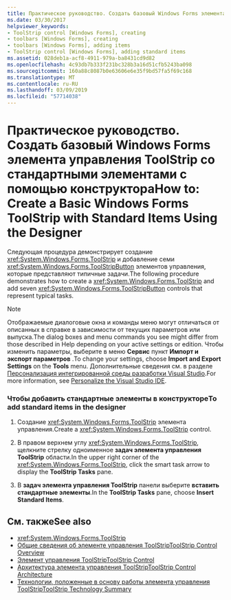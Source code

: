```yaml
---
title: Практическое руководство. Создать базовый Windows Forms элемента управления ToolStrip со стандартными элементами с помощью конструктора
ms.date: 03/30/2017
helpviewer_keywords:
- ToolStrip control [Windows Forms], creating
- toolbars [Windows Forms], creating
- toolbars [Windows Forms], adding items
- ToolStrip control [Windows Forms], adding standard items
ms.assetid: 028deb1a-acf8-4911-979a-ba8431cd9d82
ms.openlocfilehash: 4c93db7b333f231bc328b3a16d51cfb5243ba098
ms.sourcegitcommit: 160a88c8087b0e63606e6e35f9bd57fa5f69c168
ms.translationtype: MT
ms.contentlocale: ru-RU
ms.lasthandoff: 03/09/2019
ms.locfileid: "57714038"
---
```

# <a name="how-to-create-a-basic-windows-forms-toolstrip-with-standard-items-using-the-designer"></a><span data-ttu-id="d243c-102">Практическое руководство. Создать базовый Windows Forms элемента управления ToolStrip со стандартными элементами с помощью конструктора</span><span class="sxs-lookup"><span data-stu-id="d243c-102">How to: Create a Basic Windows Forms ToolStrip with Standard Items Using the Designer</span></span>
<span data-ttu-id="d243c-103">Следующая процедура демонстрирует создание <xref:System.Windows.Forms.ToolStrip> и добавление семи <xref:System.Windows.Forms.ToolStripButton> элементов управления, которые представляют типичные задачи.</span><span class="sxs-lookup"><span data-stu-id="d243c-103">The following procedure demonstrates how to create a <xref:System.Windows.Forms.ToolStrip> and add seven <xref:System.Windows.Forms.ToolStripButton> controls that represent typical tasks.</span></span>  
  
> [!NOTE]
>  <span data-ttu-id="d243c-104">Отображаемые диалоговые окна и команды меню могут отличаться от описанных в справке в зависимости от текущих параметров или выпуска.</span><span class="sxs-lookup"><span data-stu-id="d243c-104">The dialog boxes and menu commands you see might differ from those described in Help depending on your active settings or edition.</span></span> <span data-ttu-id="d243c-105">Чтобы изменить параметры, выберите в меню **Сервис** пункт **Импорт и экспорт параметров** .</span><span class="sxs-lookup"><span data-stu-id="d243c-105">To change your settings, choose **Import and Export Settings** on the **Tools** menu.</span></span> <span data-ttu-id="d243c-106">Дополнительные сведения см. в разделе [Персонализация интегрированной среды разработки Visual Studio](/visualstudio/ide/personalizing-the-visual-studio-ide).</span><span class="sxs-lookup"><span data-stu-id="d243c-106">For more information, see [Personalize the Visual Studio IDE](/visualstudio/ide/personalizing-the-visual-studio-ide).</span></span>  
  
### <a name="to-add-standard-items-in-the-designer"></a><span data-ttu-id="d243c-107">Чтобы добавить стандартные элементы в конструкторе</span><span class="sxs-lookup"><span data-stu-id="d243c-107">To add standard items in the designer</span></span>  
  
1.  <span data-ttu-id="d243c-108">Создание <xref:System.Windows.Forms.ToolStrip> элемента управления.</span><span class="sxs-lookup"><span data-stu-id="d243c-108">Create a <xref:System.Windows.Forms.ToolStrip> control.</span></span>  
  
2.  <span data-ttu-id="d243c-109">В правом верхнем углу <xref:System.Windows.Forms.ToolStrip>, щелкните стрелку одноименное **задач элемента управления ToolStrip** области.</span><span class="sxs-lookup"><span data-stu-id="d243c-109">In the upper right corner of the <xref:System.Windows.Forms.ToolStrip>, click the smart task arrow to display the **ToolStrip Tasks** pane.</span></span>  
  
3.  <span data-ttu-id="d243c-110">В **задач элемента управления ToolStrip** панели выберите **вставить стандартные элементы**.</span><span class="sxs-lookup"><span data-stu-id="d243c-110">In the **ToolStrip Tasks** pane, choose **Insert Standard Items**.</span></span>  
  
## <a name="see-also"></a><span data-ttu-id="d243c-111">См. также</span><span class="sxs-lookup"><span data-stu-id="d243c-111">See also</span></span>
- <xref:System.Windows.Forms.ToolStrip>
- [<span data-ttu-id="d243c-112">Общие сведения об элементе управления ToolStrip</span><span class="sxs-lookup"><span data-stu-id="d243c-112">ToolStrip Control Overview</span></span>](toolstrip-control-overview-windows-forms.md)
- [<span data-ttu-id="d243c-113">Элемент управления ToolStrip</span><span class="sxs-lookup"><span data-stu-id="d243c-113">ToolStrip Control</span></span>](toolstrip-control-windows-forms.md)
- [<span data-ttu-id="d243c-114">Архитектура элемента управления ToolStrip</span><span class="sxs-lookup"><span data-stu-id="d243c-114">ToolStrip Control Architecture</span></span>](toolstrip-control-architecture.md)
- [<span data-ttu-id="d243c-115">Технологии, положенные в основу работы элемента управления ToolStrip</span><span class="sxs-lookup"><span data-stu-id="d243c-115">ToolStrip Technology Summary</span></span>](toolstrip-technology-summary.md)
